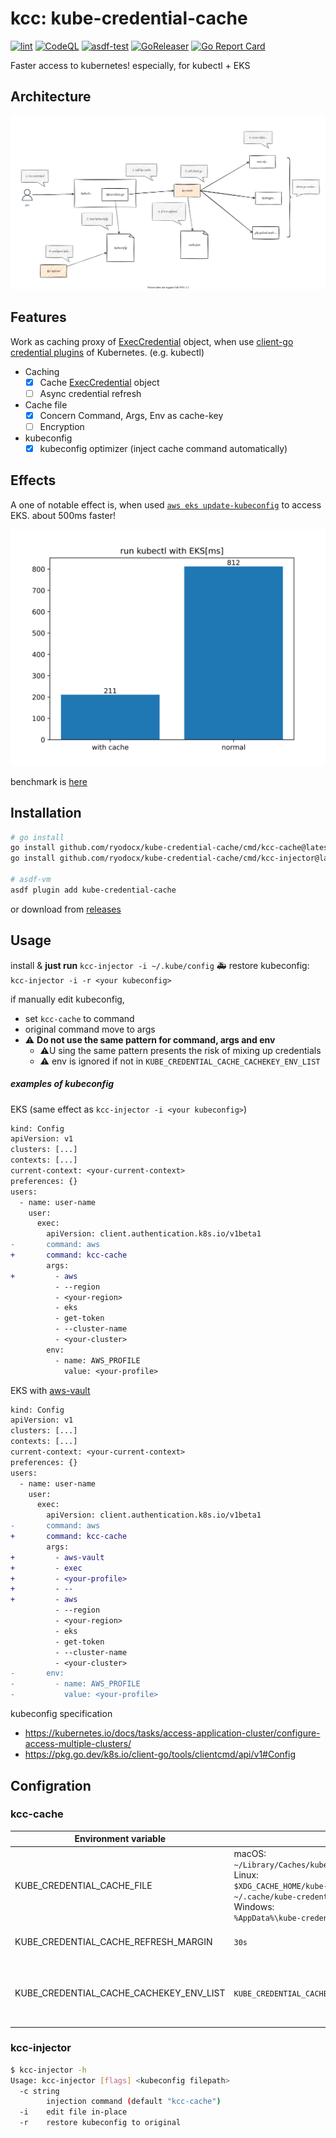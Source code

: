 # kcc: kube-credential-cache

[![lint](https://github.com/ryodocx/kube-credential-cache/actions/workflows/golangci-lint.yaml/badge.svg)](https://github.com/ryodocx/kube-credential-cache/actions/workflows/golangci-lint.yaml)
[![CodeQL](https://github.com/ryodocx/kube-credential-cache/actions/workflows/codeql-analysis.yml/badge.svg)](https://github.com/ryodocx/kube-credential-cache/actions/workflows/codeql-analysis.yml)
[![asdf-test](https://github.com/ryodocx/kube-credential-cache/actions/workflows/asdf-test.yml/badge.svg)](https://github.com/ryodocx/kube-credential-cache/actions/workflows/asdf-test.yml)
[![GoReleaser](https://github.com/ryodocx/kube-credential-cache/actions/workflows/goreleaser.yaml/badge.svg)](https://github.com/ryodocx/kube-credential-cache/actions/workflows/goreleaser.yaml)
[![Go Report Card](https://goreportcard.com/badge/github.com/ryodocx/kube-credential-cache)](https://goreportcard.com/report/github.com/ryodocx/kube-credential-cache)

Faster access to kubernetes!
especially, for kubectl + EKS

## Architecture
![](./docs/summary.drawio.svg)

## Features
Work as caching proxy of [ExecCredential](https://kubernetes.io/docs/reference/config-api/client-authentication.v1/#client-authentication-k8s-io-v1-ExecCredential) object, when use [client-go credential plugins](https://kubernetes.io/docs/reference/access-authn-authz/authentication/#client-go-credential-plugins) of Kubernetes. (e.g. kubectl)

- Caching
  - [x] Cache [ExecCredential](https://kubernetes.io/docs/reference/config-api/client-authentication.v1/#client-authentication-k8s-io-v1-ExecCredential) object
  - [ ] Async credential refresh
- Cache file
  - [x] Concern Command, Args, Env as cache-key
  - [ ] Encryption
- kubeconfig
  - [x] kubeconfig optimizer (inject cache command automatically)

## Effects
A one of notable effect is, when used [`aws eks update-kubeconfig`](https://docs.aws.amazon.com/eks/latest/userguide/create-kubeconfig.html) to access EKS. about 500ms faster!

![](./benchmark/graph_eks.svg)

benchmark is [here](./benchmark/)

## Installation

```sh
# go install
go install github.com/ryodocx/kube-credential-cache/cmd/kcc-cache@latest
go install github.com/ryodocx/kube-credential-cache/cmd/kcc-injector@latest

# asdf-vm
asdf plugin add kube-credential-cache
```

or download from [releases](https://github.com/ryodocx/kube-credential-cache/releases)

## Usage

install & **just run** `kcc-injector -i ~/.kube/config`
:ambulance: restore kubeconfig: `kcc-injector -i -r <your kubeconfig>`

if manually edit kubeconfig,
  * set `kcc-cache` to command
  * original command move to args
  * :warning: **Do not use the same pattern for command, args and env**
    * :warning:U sing the same pattern presents the risk of mixing up credentials
    * :warning: env is ignored if not in `KUBE_CREDENTIAL_CACHE_CACHEKEY_ENV_LIST`

##### examples of kubeconfig

EKS (same effect as `kcc-injector -i <your kubeconfig>`)

```diff
kind: Config
apiVersion: v1
clusters: [...]
contexts: [...]
current-context: <your-current-context>
preferences: {}
users:
  - name: user-name
    user:
      exec:
        apiVersion: client.authentication.k8s.io/v1beta1
-       command: aws
+       command: kcc-cache
        args:
+         - aws
          - --region
          - <your-region>
          - eks
          - get-token
          - --cluster-name
          - <your-cluster>
        env:
          - name: AWS_PROFILE
            value: <your-profile>
```

EKS with [aws-vault](https://github.com/99designs/aws-vault)

```diff
kind: Config
apiVersion: v1
clusters: [...]
contexts: [...]
current-context: <your-current-context>
preferences: {}
users:
  - name: user-name
    user:
      exec:
        apiVersion: client.authentication.k8s.io/v1beta1
-       command: aws
+       command: kcc-cache
        args:
+         - aws-vault
+         - exec
+         - <your-profile>
+         - --
+         - aws
          - --region
          - <your-region>
          - eks
          - get-token
          - --cluster-name
          - <your-cluster>
-       env:
-         - name: AWS_PROFILE
-           value: <your-profile>
```

kubeconfig specification
* https://kubernetes.io/docs/tasks/access-application-cluster/configure-access-multiple-clusters/
* https://pkg.go.dev/k8s.io/client-go/tools/clientcmd/api/v1#Config

## Configration

### kcc-cache

| Environment variable                    | default                                                                                                                                                                                                                                        | description                                        |
|-----------------------------------------|------------------------------------------------------------------------------------------------------------------------------------------------------------------------------------------------------------------------------------------------|----------------------------------------------------|
| KUBE_CREDENTIAL_CACHE_FILE              | macOS:</br>`~/Library/Caches/kube-credential-cache/cache.json`</br>Linux:</br>`$XDG_CACHE_HOME/kube-credential-cache/cache.json`</br>`~/.cache/kube-credential-cache/cache.json`</br>Windows:</br>`%AppData%\kube-credential-cache\cache.json` | path of Cache file                                 |
| KUBE_CREDENTIAL_CACHE_REFRESH_MARGIN    | `30s`                                                                                                                                                                                                                                          | margin of credential refresh                       |
| KUBE_CREDENTIAL_CACHE_CACHEKEY_ENV_LIST | `KUBE_CREDENTIAL_CACHE_USER,AWS_PROFILE,AWS_REGION`                                                                                                                                                                                            | comma separated env names for additional cache-key |

### kcc-injector

```sh
$ kcc-injector -h
Usage: kcc-injector [flags] <kubeconfig filepath>
  -c string
        injection command (default "kcc-cache")
  -i    edit file in-place
  -r    restore kubeconfig to original
```
